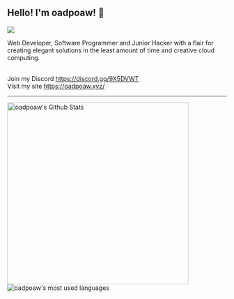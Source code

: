 ## Hello! I'm oadpoaw! 👋
![](https://komarev.com/ghpvc/?username=your-github-username&color=green)

Web Developer, Software Programmer and Junior Hacker with a flair for creating elegant solutions in the least amount of time and creative cloud computing.
<br /> <br />

Join my Discord https://discord.gg/9X5DVWT <br />
Visit my site https://oadpoaw.xyz/

---

<img align="left" alt="oadpoaw's Github Stats" src="https://github-readme-stats.vercel.app/api?username=oadpoaw&show_icons=true" width="416px"/>
<img align="center" alt="oadpoaw's most used languages" src="https://github-readme-stats.vercel.app/api/top-langs/?username=oadpoaw&langs_count=8&layout=compact" />
